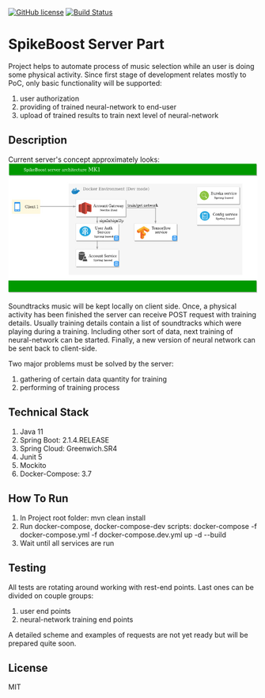 [![GitHub license](https://img.shields.io/github/license/mashape/apistatus.svg)](https://github.com/Spayker/spike-boost-server/blob/master/LICENSE)
[![Build Status](https://app.travis-ci.com/Spayker/spike-boost-server.svg?branch=main)](https://travis-ci.com/Spayker/spike-boost-server.svg)

# SpikeBoost Server Part

Project helps to automate process of music selection while an user is doing some physical activity.
Since first stage of development relates mostly to PoC, only basic functionality will be supported:
1) user authorization
2) providing of trained neural-network to end-user
3) upload of trained results to train next level of neural-network

## Description
Current server's concept approximately looks:
![alt text](resources/diagrams/spikeboost_service_architecture_mk1.jpg)

Soundtracks music will be kept locally on client side. Once, a physical activity has been finished the server can receive
POST request with training details. Usually training details contain a list of soundtracks which were playing during
a training. Including other sort of data, next training of neural-network can be started. Finally, a new version of neural network
can be sent back to client-side.

Two major problems must be solved by the server:
1) gathering of certain data quantity for training
2) performing of training process

## Technical Stack
1) Java 11
2) Spring Boot: 2.1.4.RELEASE
3) Spring Cloud: Greenwich.SR4
4) Junit 5
5) Mockito
6) Docker-Compose: 3.7

## How To Run
1) In Project root folder: mvn clean install
2) Run docker-compose, docker-compose-dev scripts: docker-compose -f docker-compose.yml -f docker-compose.dev.yml up -d --build
3) Wait until all services are run

## Testing
All tests are rotating around working with rest-end points. Last ones can be divided on couple groups:
1) user end points
2) neural-network training end points

A detailed scheme and examples of requests are not yet ready but will be prepared quite soon.

## License
MIT
